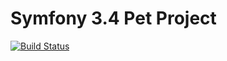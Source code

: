 Symfony 3.4 Pet Project
========================
[![Build Status](https://travis-ci.org/altqq885/lib.svg?branch=master)](https://travis-ci.org/altqq885/lib)